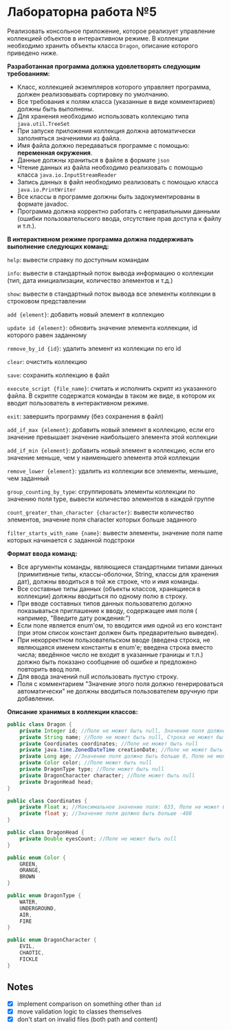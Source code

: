 # Лабораторна работа №5

Реализовать консольное приложение, которое реализует управление коллекцией объектов в интерактивном режиме. В коллекции
необходимо хранить объекты класса `Dragon`, описание которого приведено ниже.

**Разработанная программа должна удовлетворять следующим требованиям:**

- Класс, коллекцией экземпляров которого управляет программа, должен реализовывать сортировку по умолчанию.
- Все требования к полям класса (указанные в виде комментариев) должны быть выполнены.
- Для хранения необходимо использовать коллекцию типа `java.util.TreeSet`
- При запуске приложения коллекция должна автоматически заполняться значениями из файла.
- Имя файла должно передаваться программе с помощью: **переменная окружения**.
- Данные должны храниться в файле в формате `json`
- Чтение данных из файла необходимо реализовать с помощью класса `java.io.InputStreamReader`
- Запись данных в файл необходимо реализовать с помощью класса `java.io.PrintWriter`
- Все классы в программе должны быть задокументированы в формате javadoc.
- Программа должна корректно работать с неправильными данными (ошибки пользовательского ввода, отсутствие прав доступа к
  файлу и т.п.).

**В интерактивном режиме программа должна поддерживать выполнение следующих команд:**

`help`: вывести справку по доступным командам

`info`: вывести в стандартный поток вывода информацию о коллекции (тип, дата инициализации, количество элементов и т.д.)

`show`: вывести в стандартный поток вывода все элементы коллекции в строковом представлении

`add {element}`: добавить новый элемент в коллекцию

`update id {element}`: обновить значение элемента коллекции, id которого равен заданному

`remove_by_id {id}`: удалить элемент из коллекции по его id

`clear`: очистить коллекцию

`save`: сохранить коллекцию в файл

`execute_script {file_name}`: считать и исполнить скрипт из указанного файла. В скрипте содержатся команды в таком же
виде, в котором их вводит пользователь в интерактивном режиме.

`exit`: завершить программу (без сохранения в файл)

`add_if_max {element}`: добавить новый элемент в коллекцию, если его значение превышает значение наибольшего элемента
этой коллекции

`add_if_min {element}`: добавить новый элемент в коллекцию, если его значение меньше, чем у наименьшего элемента этой
коллекции

`remove_lower {element}`: удалить из коллекции все элементы, меньшие, чем заданный

`group_counting_by_type`: сгруппировать элементы коллекции по значению поля type, вывести количество элементов в каждой
группе

`count_greater_than_character {character}`: вывести количество элементов, значение поля character которых больше
заданного

`filter_starts_with_name {name}`: вывести элементы, значение поля name которых начинается с заданной подстроки

**Формат ввода команд:**

- Все аргументы команды, являющиеся стандартными типами данных (примитивные типы, классы-оболочки, String, классы для
  хранения дат), должны вводиться в той же строке, что и имя команды.
- Все составные типы данных (объекты классов, хранящиеся в коллекции) должны вводиться по одному полю в строку.
- При вводе составных типов данных пользователю должно показываться приглашение к вводу, содержащее имя поля (
  например, "Введите дату рождения:")
- Если поле является enum'ом, то вводится имя одной из его констант (при этом список констант должен быть предварительно
  выведен).
- При некорректном пользовательском вводе (введена строка, не являющаяся именем константы в enum'е; введена строка
  вместо числа; введённое число не входит в указанные границы и т.п.) должно быть показано сообщение об ошибке и
  предложено повторить ввод поля.
- Для ввода значений null использовать пустую строку.
- Поля с комментарием "Значение этого поля должно генерироваться автоматически" не должны вводиться пользователем
  вручную при добавлении.

**Описание хранимых в коллекции классов:**

```java
public class Dragon {
    private Integer id; //Поле не может быть null, Значение поля должно быть больше 0, Значение этого поля должно быть уникальным, Значение этого поля должно генерироваться автоматически
    private String name; //Поле не может быть null, Строка не может быть пустой
    private Coordinates coordinates; //Поле не может быть null
    private java.time.ZonedDateTime creationDate; //Поле не может быть null, Значение этого поля должно генерироваться автоматически
    private Long age; //Значение поля должно быть больше 0, Поле не может быть null
    private Color color; //Поле может быть null
    private DragonType type; //Поле может быть null
    private DragonCharacter character; //Поле может быть null
    private DragonHead head;
}

public class Coordinates {
    private Float x; //Максимальное значение поля: 633, Поле не может быть null
    private float y; //Значение поля должно быть больше -408
}

public class DragonHead {
    private Double eyesCount; //Поле не может быть null
}

public enum Color {
    GREEN,
    ORANGE,
    BROWN
}

public enum DragonType {
    WATER,
    UNDERGROUND,
    AIR,
    FIRE
}

public enum DragonCharacter {
    EVIL,
    CHAOTIC,
    FICKLE
}
```

## Notes

- [x] implement comparison on something other than `id`
- [x] move validation logic to classes themselves
- [x] don't start on invalid files (both path and content)
